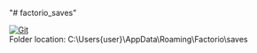 "# factorio_saves" 

[![Git](https://app.soluble.cloud/api/v1/public/badges/99d7fe8f-9c8c-4c8a-bea9-a2769d3111f7.svg?orgId=181077132735)](https://app.soluble.cloud/repos/details/github.com/galenemery/factorio_saves?orgId=181077132735)  
Folder location: C:\Users\{user}\AppData\Roaming\Factorio\saves